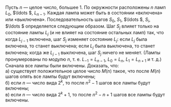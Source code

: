 Пусть $n$ — целое число, большее 1. По окружности расположены $n$ ламп ${{L}_{0}}$, $\ldots $, ${{L}_{n-1}}$. Каждая лампа может быть в состоянии «включена» или «выключена». Последовательность шагов ${{S}_{0}}$, ${{S}_{1}}$, $\ldots $, ${{S}_{i}}$, $\ldots $ определяется следующим образом. Шаг ${{S}_{j}}$ влияет только на состояние лампы ${{L}_{j}}$ (и не влияет на состояние остальных ламп) так, что когда ${{L}_{j-1}}$ включена, шаг ${{S}_{j}}$ изменяет состояние ${{L}_{j}}$: если ${{L}_{j}}$ была включена, то станет выключена; если ${{L}_{j}}$ была выключена, то станет включена; когда же ${{L}_{j-1}}$ выключена, шаг  ${{S}_{j}}$ ничего не меняет. (Лампы пронумерованы по модулю $n$, т. е. ${{L}_{-1}}={{L}_{n-1}}$, ${{L}_{0}}={{L}_{n}}$, ${{L}_{1}}={{L}_{n+1}}$ и т. д.)
<br>Сначала все лампы были включены. Доказать, что:
<br>а) существует положительное целое число $M\left( n \right)$ такое, что после $M\left( n \right)$ шагов опять все лампы будут включены;
<br>б) если $n$ — число вида ${{2}^{k}}$, то после ${{n}^{2}}-1$ шагов все лампы будут включены;
<br>в) если $n$ — число вида ${{2}^{k}}+1$, то после ${{n}^{2}}-n+1$ шагов все лампы будут включены.